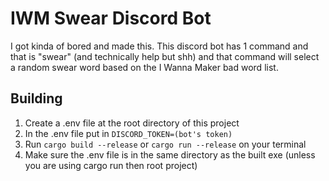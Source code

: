 # IWM Swear Discord Bot
I got kinda of bored and made this. This discord bot has 1 command and that is "swear" (and technically help but shh) and that command will select a random swear word based on the I Wanna Maker bad word list.

## Building
1. Create a .env file at the root directory of this project
2. In the .env file put in `DISCORD_TOKEN=(bot's token)`
3. Run ``cargo build --release`` or ``cargo run --release`` on your terminal
4. Make sure the .env file is in the same directory as the built exe (unless you are using cargo run then root project)